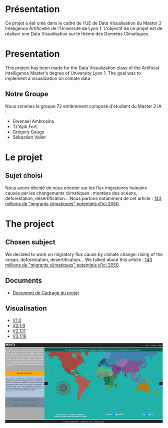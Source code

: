 # Présentation

Ce projet a été crée dans le cadre de l'UE de Data Visualisation du Master 2 Inteligence Artificielle de l'Université de Lyon 1.
L'objectif de ce projet est de réaliser une Data Visualisation sur le thème des Données Climatiques.

# Presentation
This project has been made for the Data Visualization class of the Artificial Intelligence Master's degree of University Lyon 1.
The goal was to implement a visualization on climate data.

## Notre Groupe
Nous sommes le groupe 72 entièrement composé d'étudiant du Master 2 IA :
- Gwenael Ambrosino
- Tz'Ayik Fort
- Grégory Gaugy
- Sébastien Vallet

# Le projet

## Sujet choisi
Nous avons décidé de nous orienter sur les flux migratoires humains causés par les changements climatiques : montées des océans, déforestation, désertification...
Nous partons notamment de cet article : [143 millions de "migrants climatiques" potentiels d'ici 2050](https://www.europe1.fr/international/143-millions-de-migrants-climatiques-potentiels-dici-2050-3603704).

# The project

## Chosen subject
We decided to work on migratory flux cause by climate change: rising of the ocean, deforestation, desertification...
We talked about this article : [143 millions de "migrants climatiques" potentiels d'ici 2050](https://www.europe1.fr/international/143-millions-de-migrants-climatiques-potentiels-dici-2050-3603704).

## Documents
- [Document de Cadrage du projet](https://m2ia72.github.io/docadrage)

## Visualisation
- [V1.0](https://m2ia72.github.io/ClimateMigration/V1.0/index)
- [V2.1.9](https://m2ia72.github.io/ClimateMigration/V2.1.9/index)
- [V2.1.11](https://m2ia72.github.io/ClimateMigration/V2.1.11/index)
- [V3.1.16](https://m2ia72.github.io/ClimateMigration/V3.1.16/index)

![Visualisation Finale](VisuFinale.PNG)

